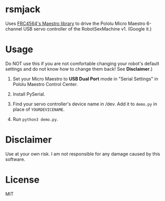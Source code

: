 # rsmjack

Uses [FRC4564's Maestro library][frcmaestro] to drive the Pololu Micro Maestro 6-channel USB servo controller of the RobotSexMachine v1. (Google it.)



# Usage

Do NOT use this if you are not comfortable changing your robot's default settings and do not know how to change them back! See **Disclaimer**.)

1. Set your Micro Maestro to **USB Dual Port** mode in "Serial Settings" in Pololu Maestro Control Center. 

2. Install PySerial.

3. Find your servo controller's device name in /dev. Add it to `demo.py` in place of `YOURDEVICENAME`.

4. Run `python3 demo.py`.



# Disclaimer

Use at your own risk. I am not responsible for any damage caused by this software.



[frcmaestro]: <https://github.com/FRC4564/Maestro>


# License

MIT
